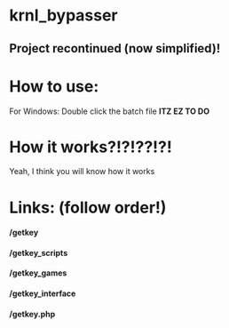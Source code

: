 # krnl_bypasser

## Project recontinued (now simplified)!

# How to use:
For Windows: 
Double click the batch file
**ITZ EZ TO DO**

# How it works?!?!??!?!
Yeah, I think you will know how it works

# Links: (follow order!)
#### /getkey
#### /getkey_scripts
#### /getkey_games
#### /getkey_interface
#### /getkey.php
